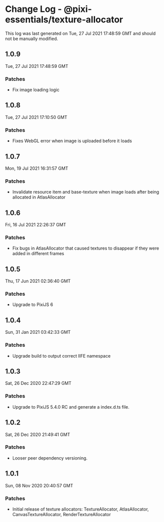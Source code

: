 # Change Log - @pixi-essentials/texture-allocator

This log was last generated on Tue, 27 Jul 2021 17:48:59 GMT and should not be manually modified.

## 1.0.9
Tue, 27 Jul 2021 17:48:59 GMT

### Patches

- Fix image loading logic

## 1.0.8
Tue, 27 Jul 2021 17:10:50 GMT

### Patches

- Fixes WebGL error when image is uploaded before it loads

## 1.0.7
Mon, 19 Jul 2021 16:31:57 GMT

### Patches

- Invalidate resource item and base-texture when image loads after being allocated in AtlasAllocator

## 1.0.6
Fri, 16 Jul 2021 22:26:37 GMT

### Patches

- Fix bugs in AtlasAllocator that caused textures to disappear if they were added in different frames

## 1.0.5
Thu, 17 Jun 2021 02:36:40 GMT

### Patches

- Upgrade to PixiJS 6

## 1.0.4
Sun, 31 Jan 2021 03:42:33 GMT

### Patches

- Upgrade build to output correct IIFE namespace

## 1.0.3
Sat, 26 Dec 2020 22:47:29 GMT

### Patches

- Upgrade to PixiJS 5.4.0 RC and generate a index.d.ts file.

## 1.0.2
Sat, 26 Dec 2020 21:49:41 GMT

### Patches

- Looser peer dependency versioning.

## 1.0.1
Sun, 08 Nov 2020 20:40:57 GMT

### Patches

- Initial release of texture allocators: TextureAllocator, AtlasAllocator, CanvasTextureAllocator, RenderTextureAllocator

